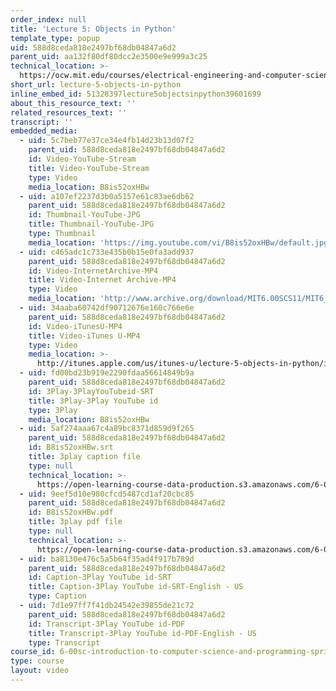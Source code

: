 ```yaml
---
order_index: null
title: 'Lecture 5: Objects in Python'
template_type: popup
uid: 588d8ceda818e2497bf68db04847a6d2
parent_uid: aa132f80df80dcc2e3500e9e999a3c25
technical_location: >-
  https://ocw.mit.edu/courses/electrical-engineering-and-computer-science/6-00sc-introduction-to-computer-science-and-programming-spring-2011/resource-index/lecture-5-objects-in-python
short_url: lecture-5-objects-in-python
inline_embed_id: 51328397lecture5objectsinpython39601699
about_this_resource_text: ''
related_resources_text: ''
transcript: ''
embedded_media:
  - uid: 5c7beb77e37ce34e4fb14d23b13d07f2
    parent_uid: 588d8ceda818e2497bf68db04847a6d2
    id: Video-YouTube-Stream
    title: Video-YouTube-Stream
    type: Video
    media_location: B8is52oxHBw
  - uid: a107ef2237d3b0a5157e61c83ae6db62
    parent_uid: 588d8ceda818e2497bf68db04847a6d2
    id: Thumbnail-YouTube-JPG
    title: Thumbnail-YouTube-JPG
    type: Thumbnail
    media_location: 'https://img.youtube.com/vi/B8is52oxHBw/default.jpg'
  - uid: c465adc1c733e435b0b15e0fa3add937
    parent_uid: 588d8ceda818e2497bf68db04847a6d2
    id: Video-InternetArchive-MP4
    title: Video-Internet Archive-MP4
    type: Video
    media_location: 'http://www.archive.org/download/MIT6.00SCS11/MIT6_00SCS11_lec05_300k.mp4'
  - uid: 34aaba60742df90712676e160c766e6e
    parent_uid: 588d8ceda818e2497bf68db04847a6d2
    id: Video-iTunesU-MP4
    title: Video-iTunes U-MP4
    type: Video
    media_location: >-
      http://itunes.apple.com/us/itunes-u/lecture-5-objects-in-python/id499270153?i=110101054
  - uid: fd00bd23b919e2290fdaa56614849b9a
    parent_uid: 588d8ceda818e2497bf68db04847a6d2
    id: 3Play-3PlayYouTubeid-SRT
    title: 3Play-3Play YouTube id
    type: 3Play
    media_location: B8is52oxHBw
  - uid: 5af274aaa67c4a89bc8371d859d9f265
    parent_uid: 588d8ceda818e2497bf68db04847a6d2
    id: B8is52oxHBw.srt
    title: 3play caption file
    type: null
    technical_location: >-
      https://open-learning-course-data-production.s3.amazonaws.com/6-00sc-introduction-to-computer-science-and-programming-spring-2011/a33725baaa4e4f04b328b06f89cfb7d2_B8is52oxHBw.srt
  - uid: 9eef5d10e980cfcd5487cd1af20cbc85
    parent_uid: 588d8ceda818e2497bf68db04847a6d2
    id: B8is52oxHBw.pdf
    title: 3play pdf file
    type: null
    technical_location: >-
      https://open-learning-course-data-production.s3.amazonaws.com/6-00sc-introduction-to-computer-science-and-programming-spring-2011/9f4cfbf062b97743834cf92898f1e260_B8is52oxHBw.pdf
  - uid: ba8130e476c5a5b64f35ad4f917b789d
    parent_uid: 588d8ceda818e2497bf68db04847a6d2
    id: Caption-3Play YouTube id-SRT
    title: Caption-3Play YouTube id-SRT-English - US
    type: Caption
  - uid: 7d1e97ff7f41db24542e39855de21c72
    parent_uid: 588d8ceda818e2497bf68db04847a6d2
    id: Transcript-3Play YouTube id-PDF
    title: Transcript-3Play YouTube id-PDF-English - US
    type: Transcript
course_id: 6-00sc-introduction-to-computer-science-and-programming-spring-2011
type: course
layout: video
---
```

